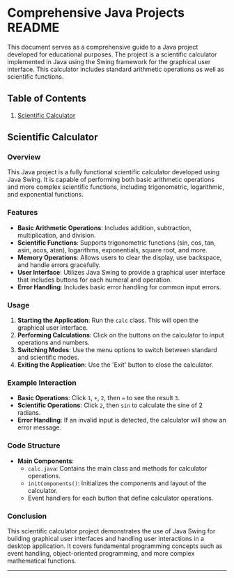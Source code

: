 # Comprehensive Java Projects README

This document serves as a comprehensive guide to a Java project developed for educational purposes. The project is a scientific calculator implemented in Java using the Swing framework for the graphical user interface. This calculator includes standard arithmetic operations as well as scientific functions.

## Table of Contents

1. [Scientific Calculator](#scientific-calculator)

## Scientific Calculator

### Overview

This Java project is a fully functional scientific calculator developed using Java Swing. It is capable of performing both basic arithmetic operations and more complex scientific functions, including trigonometric, logarithmic, and exponential functions.

### Features

- **Basic Arithmetic Operations**: Includes addition, subtraction, multiplication, and division.
- **Scientific Functions**: Supports trigonometric functions (sin, cos, tan, asin, acos, atan), logarithms, exponentials, square root, and more.
- **Memory Operations**: Allows users to clear the display, use backspace, and handle errors gracefully.
- **User Interface**: Utilizes Java Swing to provide a graphical user interface that includes buttons for each numeral and operation.
- **Error Handling**: Includes basic error handling for common input errors.

### Usage

1. **Starting the Application**: Run the `calc` class. This will open the graphical user interface.
2. **Performing Calculations**: Click on the buttons on the calculator to input operations and numbers.
3. **Switching Modes**: Use the menu options to switch between standard and scientific modes.
4. **Exiting the Application**: Use the 'Exit' button to close the calculator.

### Example Interaction

- **Basic Operations**: Click `1`, `+`, `2`, then `=` to see the result `3`.
- **Scientific Operations**: Click `2`, then `sin` to calculate the sine of 2 radians.
- **Error Handling**: If an invalid input is detected, the calculator will show an error message.

### Code Structure

- **Main Components**:
  - `calc.java`: Contains the main class and methods for calculator operations.
  - `initComponents()`: Initializes the components and layout of the calculator.
  - Event handlers for each button that define calculator operations.

### Conclusion

This scientific calculator project demonstrates the use of Java Swing for building graphical user interfaces and handling user interactions in a desktop application. It covers fundamental programming concepts such as event handling, object-oriented programming, and more complex mathematical functions.

---


